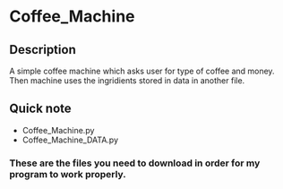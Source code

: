  # Coffee_Machine
 ## Description
 A simple coffee machine which asks user for type of coffee and money. Then machine uses the ingridients stored in data in another file.
 ## Quick note
 - Coffee_Machine.py
 - Coffee_Machine_DATA.py
 ### These are the files you need to download in order for my program to work properly.
